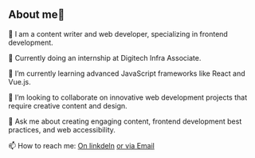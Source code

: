 ## About me👋 
🔭 I am a content writer and web developer, specializing in frontend development. 

💬 Currently doing an internship at Digitech Infra Associate.

🌱 I’m currently learning advanced JavaScript frameworks like React and Vue.js.

👯 I’m looking to collaborate on innovative web development projects that require creative content and design.

💬 Ask me about creating engaging content, frontend development best practices, and web accessibility.

📫 How to reach me: [On linkdeln](https://www.linkedin.com/in/mahnoor-asif-01284325a?utm_source=share&utm_campaign=share_via&utm_content=profile&utm_medium=android_app)
[or via Email](mahnooorasif20@gmail.com)

<!--
**MahnoorAsif5667/MahnoorAsif5667** is a ✨ _special_ ✨ repository because its `README.md` (this file) appears on your GitHub profile.

Here are some ideas to get you started:

- 🔭 I’m currently working on ...
- 🌱 I’m currently learning ...
- 👯 I’m looking to collaborate on ...
- 🤔 I’m looking for help with ...
- 💬 Ask me about ...
- 📫 How to reach me: ...
- 😄 Pronouns: ...
- ⚡ Fun fact: ...
-->
